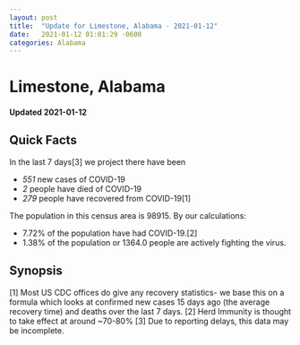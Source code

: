 ```yaml
---
layout: post
title:  "Update for Limestone, Alabama - 2021-01-12"
date:   2021-01-12 01:01:29 -0600
categories: Alabama
---
```


# Limestone, Alabama
#### Updated 2021-01-12

## Quick Facts

In the last 7 days[3] we project there have been
- *551* new cases of COVID-19
- *2* people have died of COVID-19
- *279* people have recovered from COVID-19[1]

The population in this census area is 98915. By our calculations:
- 7.72% of the population have had COVID-19.[2]
- 1.38% of the population or 1364.0 people are actively fighting the virus.

## Synopsis




[1] Most US CDC offices do give any recovery statistics- we base this on a formula which looks at confirmed new cases
15 days ago (the average recovery time) and deaths over the last 7 days.
[2] Herd Immunity is thought to take effect at around ~70-80%
[3] Due to reporting delays, this data may be incomplete. 
    